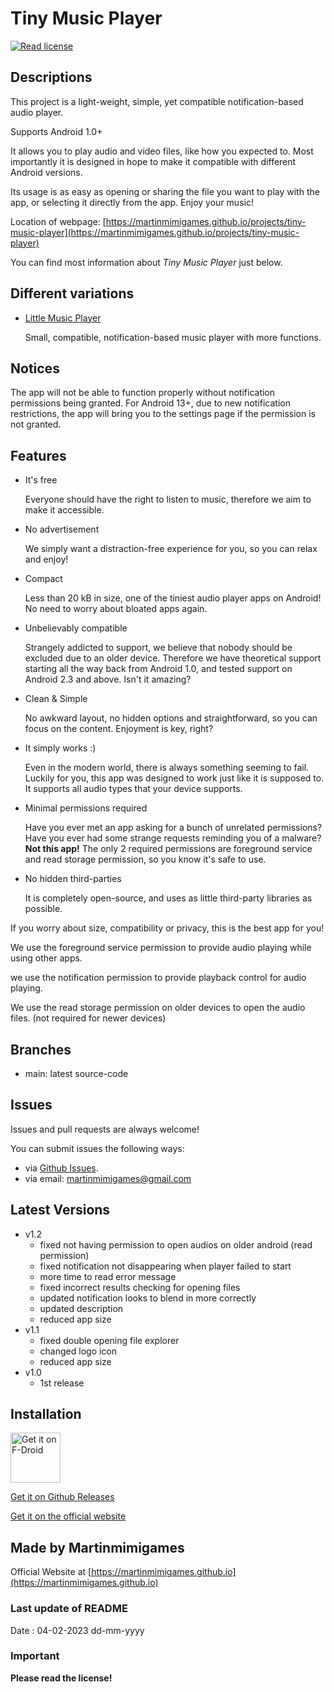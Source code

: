 # Tiny Music Player

[<img src="https://img.shields.io/github/license/martinmimigames/tiny-music-player?style=flat-square"
alt="Read license">](https://github.com/martinmimigames/tiny-music-player/blob/main/LICENSE.md)

## Descriptions

This project is a light-weight, simple, yet compatible notification-based audio player.

Supports Android 1.0+

It allows you to play audio and video files, like how you expected to. Most importantly it is
designed in hope to make it compatible with different Android versions.

Its usage is as easy as opening or sharing the file you want to play with the app, or selecting it
directly from the app. Enjoy your music!

Location of webpage:
[https://martinmimigames.github.io/projects/tiny-music-player](https://martinmimigames.github.io/projects/tiny-music-player)

You can find most information about *Tiny Music Player* just below.


## Different variations

- [Little Music Player](https://github.com/martinmimigames/little-music-player)

  Small, compatible, notification-based music player with more functions.

## Notices

The app will not be able to function properly without notification permissions being granted.
For Android 13+, due to new notification restrictions, the app will bring you to the settings page if the permission is not granted.

## Features

- It's free

  Everyone should have the right to listen to music, therefore we aim to make it accessible.

- No advertisement

  We simply want a distraction-free experience for you, so you can relax and enjoy!

- Compact

  Less than 20 kB in size, one of the tiniest audio player apps on Android! No need to worry about bloated apps again.

- Unbelievably compatible

  Strangely addicted to support, we believe that nobody should be excluded due to an older device. Therefore we have theoretical support starting all the way back from Android 1.0, and tested support on Android 2.3 and above. Isn't it amazing?

- Clean & Simple

  No awkward layout, no hidden options and straightforward, so you can focus on the content. Enjoyment is key, right?

- It simply works :)

  Even in the modern world, there is always something seeming to fail. Luckily for you, this app was designed to work just like it is supposed to. It supports all audio types that your device supports.

- Minimal permissions required

  Have you ever met an app asking for a bunch of unrelated permissions? Have you ever had some
  strange requests reminding you of a malware? **Not this app!** The only 2 required permissions are
  foreground service and read storage permission, so you know it's safe to use.

- No hidden third-parties

  It is completely open-source, and uses as little third-party libraries as possible.

If you worry about size, compatibility or privacy, this is the best app for you!

We use the foreground service permission to provide audio playing while using other apps.

we use the notification permission to provide playback control for audio playing.

We use the read storage permission on older devices to open the audio files. (not required for newer
devices)

## Branches

- main: latest source-code

## Issues

Issues and pull requests are always welcome!

You can submit issues the following ways:
- via [Github Issues](https://github.com/martinmimigames/tiny-music-player/issues).
- via email: martinmimigames@gmail.com

## Latest Versions

- v1.2
  - fixed not having permission to open audios on older android (read permission)
  - fixed notification not disappearing when player failed to start
  - more time to read error message
  - fixed incorrect results checking for opening files
  - updated notification looks to blend in more correctly
  - updated description
  - reduced app size
- v1.1
  - fixed double opening file explorer
  - changed logo icon
  - reduced app size
- v1.0
  - 1st release
  
 ## Installation

[<img src="https://fdroid.gitlab.io/artwork/badge/get-it-on.png"
     alt="Get it on F-Droid"
     height="80">](https://f-droid.org/packages/com.martinmimigames.tinymusicplayer/)
     
[Get it on Github Releases](https://github.com/martinmimigames/tiny-music-player/releases/latest)

[Get it on the official website](https://martinmimigames.github.io/projects/tiny-music-player)

## Made by Martinmimigames

Official Website at [https://martinmimigames.github.io](https://martinmimigames.github.io)

### Last update of README

Date : 04-02-2023 dd-mm-yyyy

### Important

**Please read the license!**
